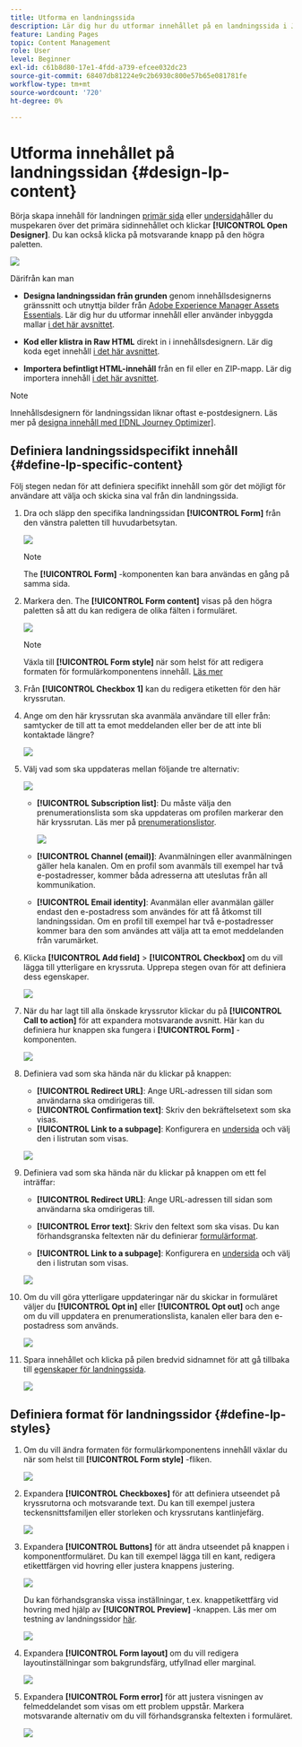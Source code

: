 ```yaml
---
title: Utforma en landningssida
description: Lär dig hur du utformar innehållet på en landningssida i Journey Optimizer
feature: Landing Pages
topic: Content Management
role: User
level: Beginner
exl-id: c61b8d80-17e1-4fdd-a739-efcee032dc23
source-git-commit: 68407db81224e9c2b6930c800e57b65e081781fe
workflow-type: tm+mt
source-wordcount: '720'
ht-degree: 0%

---
```


# Utforma innehållet på landningssidan {#design-lp-content}

Börja skapa innehåll för landningen [primär sida](create-lp.md#configure-primary-page) eller [undersida](create-lp.md#configure-subpages)håller du muspekaren över det primära sidinnehållet och klickar **[!UICONTROL Open Designer]**. Du kan också klicka på motsvarande knapp på den högra paletten.

![](../assets/lp_open-designer.png)

Därifrån kan man

* **Designa landningssidan från grunden** genom innehållsdesignerns gränssnitt och utnyttja bilder från [Adobe Experience Manager Assets Essentials](../messages/assets-essentials.md). Lär dig hur du utformar innehåll eller använder inbyggda mallar [i det här avsnittet](../messages/create-email-content.md).

* **Kod eller klistra in Raw HTML** direkt in i innehållsdesignern. Lär dig koda eget innehåll [i det här avsnittet](../messages/existing-content.md#import-raw-html-code).

* **Importera befintligt HTML-innehåll** från en fil eller en ZIP-mapp. Lär dig importera innehåll [i det här avsnittet](../messages/existing-content.md#import-html-content-from-file).

>[!NOTE]
>
>Innehållsdesignern för landningssidan liknar oftast e-postdesignern. Läs mer på [designa innehåll med [!DNL Journey Optimizer]](../messages/design-emails.md).

## Definiera landningssidspecifikt innehåll {#define-lp-specific-content}

Följ stegen nedan för att definiera specifikt innehåll som gör det möjligt för användare att välja och skicka sina val från din landningssida.

1. Dra och släpp den specifika landningssidan **[!UICONTROL Form]** från den vänstra paletten till huvudarbetsytan.

   ![](../assets/lp_designer-form-component.png)

   >[!NOTE]
   >
   >The **[!UICONTROL Form]** -komponenten kan bara användas en gång på samma sida.

1. Markera den. The **[!UICONTROL Form content]** visas på den högra paletten så att du kan redigera de olika fälten i formuläret.

   ![](../assets/lp_designer-form-content-options.png)

   >[!NOTE]
   >
   >Växla till **[!UICONTROL Form style]** när som helst för att redigera formaten för formulärkomponentens innehåll. [Läs mer](#define-lp-styles)

1. Från **[!UICONTROL Checkbox 1]** kan du redigera etiketten för den här kryssrutan.

1. Ange om den här kryssrutan ska avanmäla användare till eller från: samtycker de till att ta emot meddelanden eller ber de att inte bli kontaktade längre?

   ![](../assets/lp_designer-form-update.png)

1. Välj vad som ska uppdateras mellan följande tre alternativ:

   ![](../assets/lp_designer-form-update-options.png)

   * **[!UICONTROL Subscription list]**: Du måste välja den prenumerationslista som ska uppdateras om profilen markerar den här kryssrutan. Läs mer på [prenumerationslistor](subscription-list.md).

      ![](../assets/lp_designer-form-subs-list.png)

   * **[!UICONTROL Channel (email)]**: Avanmälningen eller avanmälningen gäller hela kanalen. Om en profil som avanmäls till exempel har två e-postadresser, kommer båda adresserna att uteslutas från all kommunikation.

   * **[!UICONTROL Email identity]**: Avanmälan eller avanmälan gäller endast den e-postadress som användes för att få åtkomst till landningssidan. Om en profil till exempel har två e-postadresser kommer bara den som användes att välja att ta emot meddelanden från varumärket.

1. Klicka **[!UICONTROL Add field]** > **[!UICONTROL Checkbox]** om du vill lägga till ytterligare en kryssruta. Upprepa stegen ovan för att definiera dess egenskaper.

   ![](../assets/lp_designer-form-checkbox-2.png)

1. När du har lagt till alla önskade kryssrutor klickar du på **[!UICONTROL Call to action]** för att expandera motsvarande avsnitt. Här kan du definiera hur knappen ska fungera i **[!UICONTROL Form]** -komponenten.

   ![](../assets/lp_designer-form-call-to-action.png)

1. Definiera vad som ska hända när du klickar på knappen:

   * **[!UICONTROL Redirect URL]**: Ange URL-adressen till sidan som användarna ska omdirigeras till.
   * **[!UICONTROL Confirmation text]**: Skriv den bekräftelsetext som ska visas.
   * **[!UICONTROL Link to a subpage]**: Konfigurera en [undersida](create-lp.md#configure-subpages) och välj den i listrutan som visas.

   ![](../assets/lp_designer-form-confirmation-action.png)

1. Definiera vad som ska hända när du klickar på knappen om ett fel inträffar:

   * **[!UICONTROL Redirect URL]**: Ange URL-adressen till sidan som användarna ska omdirigeras till.
   * **[!UICONTROL Error text]**: Skriv den feltext som ska visas. Du kan förhandsgranska feltexten när du definierar [formulärformat](#define-lp-styles).

   * **[!UICONTROL Link to a subpage]**: Konfigurera en [undersida](create-lp.md#configure-subpages) och välj den i listrutan som visas.

   ![](../assets/lp_designer-form-error.png)

1. Om du vill göra ytterligare uppdateringar när du skickar in formuläret väljer du **[!UICONTROL Opt in]** eller **[!UICONTROL Opt out]** och ange om du vill uppdatera en prenumerationslista, kanalen eller bara den e-postadress som används.

   ![](../assets/lp_designer-form-additionnal-update.png)

1. Spara innehållet och klicka på pilen bredvid sidnamnet för att gå tillbaka till [egenskaper för landningssida](create-lp.md#configure-primary-page).

   ![](../assets/lp_designer-form-save.png)

<!--Will the name Email Designer be kept if you can also design LP with the same tool? > To modify in Messages section > content designer or Designer-->

## Definiera format för landningssidor {#define-lp-styles}

1. Om du vill ändra formaten för formulärkomponentens innehåll växlar du när som helst till **[!UICONTROL Form style]** -fliken.

   ![](../assets/lp_designer-form-style.png)

1. Expandera **[!UICONTROL Checkboxes]** för att definiera utseendet på kryssrutorna och motsvarande text. Du kan till exempel justera teckensnittsfamiljen eller storleken och kryssrutans kantlinjefärg.

   ![](../assets/lp_designer-form-style-checkboxes.png)

1. Expandera **[!UICONTROL Buttons]** för att ändra utseendet på knappen i komponentformuläret. Du kan till exempel lägga till en kant, redigera etikettfärgen vid hovring eller justera knappens justering.

   ![](../assets/lp_designer-form-style-buttons.png)

   Du kan förhandsgranska vissa inställningar, t.ex. knappetikettfärg vid hovring med hjälp av **[!UICONTROL Preview]** -knappen. Läs mer om testning av landningssidor [här](create-lp.md#test-landing-page).

   ![](../assets/lp_designer-form-style-buttons-preview.png)

1. Expandera **[!UICONTROL Form layout]** om du vill redigera layoutinställningar som bakgrundsfärg, utfyllnad eller marginal.

   ![](../assets/lp_designer-form-style-layout.png)

1. Expandera **[!UICONTROL Form error]** för att justera visningen av felmeddelandet som visas om ett problem uppstår. Markera motsvarande alternativ om du vill förhandsgranska feltexten i formuläret.

   ![](../assets/lp_designer-form-error-preview.png)

